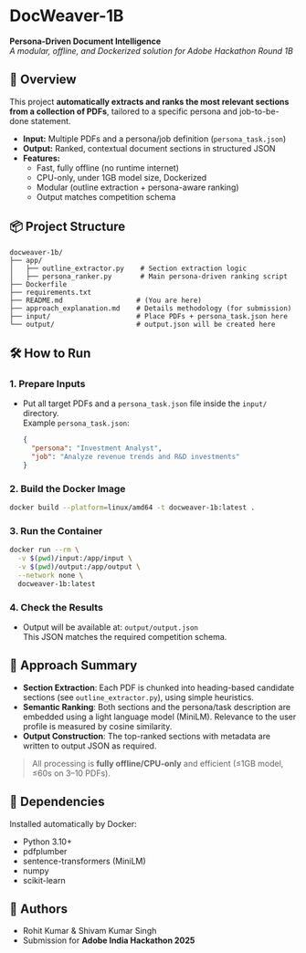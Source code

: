 # DocWeaver-1B

**Persona-Driven Document Intelligence**  
_A modular, offline, and Dockerized solution for Adobe Hackathon Round 1B_

## 🚀 Overview

This project **automatically extracts and ranks the most relevant sections from a collection of PDFs**, tailored to a specific persona and job-to-be-done statement.

- **Input:** Multiple PDFs and a persona/job definition (`persona_task.json`)
- **Output:** Ranked, contextual document sections in structured JSON
- **Features:**
    - Fast, fully offline (no runtime internet)
    - CPU-only, under 1GB model size, Dockerized
    - Modular (outline extraction + persona-aware ranking)
    - Output matches competition schema

## 📦 Project Structure

```
docweaver-1b/
├── app/
│   ├── outline_extractor.py    # Section extraction logic
│   ├── persona_ranker.py       # Main persona-driven ranking script
├── Dockerfile
├── requirements.txt
├── README.md                  # (You are here)
├── approach_explanation.md    # Details methodology (for submission)
├── input/                     # Place PDFs + persona_task.json here
└── output/                    # output.json will be created here
```

## 🛠️ How to Run

### 1. Prepare Inputs
- Put all target PDFs and a `persona_task.json` file inside the `input/` directory.  
  Example `persona_task.json`:
  ```json
  {
    "persona": "Investment Analyst",
    "job": "Analyze revenue trends and R&D investments"
  }
  ```

### 2. Build the Docker Image

```sh
docker build --platform=linux/amd64 -t docweaver-1b:latest .
```

### 3. Run the Container

```sh
docker run --rm \
  -v $(pwd)/input:/app/input \
  -v $(pwd)/output:/app/output \
  --network none \
  docweaver-1b:latest
```

### 4. Check the Results

- Output will be available at: `output/output.json`  
  This JSON matches the required competition schema.

## 🧠 Approach Summary

- **Section Extraction**: Each PDF is chunked into heading-based candidate sections (see `outline_extractor.py`), using simple heuristics.
- **Semantic Ranking**: Both sections and the persona/task description are embedded using a light language model (MiniLM). Relevance to the user profile is measured by cosine similarity.
- **Output Construction**: The top-ranked sections with metadata are written to output JSON as required.

> All processing is **fully offline/CPU-only** and efficient (≤1GB model, ≤60s on 3–10 PDFs).

## 📑 Dependencies

Installed automatically by Docker:
- Python 3.10+
- pdfplumber
- sentence-transformers (MiniLM)
- numpy
- scikit-learn

## 👥 Authors

- Rohit Kumar & Shivam Kumar Singh
- Submission for **Adobe India Hackathon 2025**
